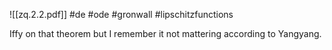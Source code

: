 ![[zq.2.2.pdf]] #de #ode #gronwall #lipschitzfunctions

Iffy on that theorem but I remember it not mattering according to Yangyang.